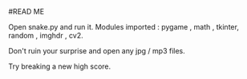 #READ ME 

Open snake.py and run it. 
Modules imported : pygame , math , tkinter, random , imghdr , cv2. 

Don't ruin your surprise and open any jpg / mp3 files. 

Try breaking a new high score. 
